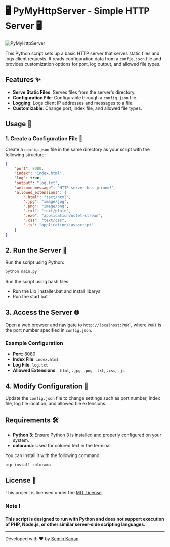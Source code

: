 # 🖥️ PyMyHttpServer - Simple HTTP Server 🖥️

![PyMyHttpServer](asset/main.png)

This Python script sets up a basic HTTP server that serves static files and logs client requests. It reads configuration data from a `config.json` file and provides customization options for port, log output, and allowed file types.

## Features ✨

- **Serve Static Files**: Serves files from the server's directory.
- **Configuration File**: Configurable through a `config.json` file.
- **Logging**: Logs client IP addresses and messages to a file.
- **Customizable**: Change port, index file, and allowed file types.

## Usage 🚀

### 1. Create a Configuration File 📄

Create a `config.json` file in the same directory as your script with the following structure:

```json
{
    "port": 8080,
    "index": "index.html",
    "log": true,
    "output": "log.txt",
    "welcome_message": "HTTP server has joined!",
    "allowed_extensions": {
        ".html": "text/html",
        ".jpg": "image/jpg",
        ".png": "image/png",
        ".txt": "text/plain",
        ".exe": "application/octet-stream",
        ".css": "text/css",
        ".js": "application/javascript"
    }
}
```
## 2. Run the Server 🚀

Run the script using Python:

```bash
python main.py
```

Run the script using bash files:
  - Run the Lib_Installer.bat and install libarys
  - Run the start.bat 

## 3. Access the Server 🌐

Open a web browser and navigate to `http://localhost:PORT`, where `PORT` is the port number specified in `config.json`.

### Example Configuration

- **Port**: 8080
- **Index File**: `index.html`
- **Log File**: `log.txt`
- **Allowed Extensions**: `.html`, `.jpg`, `.png`, `.txt`, `.css`, `.js`

## 4. Modify Configuration 🔄

Update the `config.json` file to change settings such as port number, index file, log file location, and allowed file extensions.

## Requirements 🛠️

- **Python 3**: Ensure Python 3 is installed and properly configured on your system.
- **colorama**: Used for colored text in the terminal.

You can install it with the following command:

```bash
pip install colorama
```

## License 📜

This project is licensed under the [MIT License](LICENSE).

### Note ❗
**This script is designed to run with Python and does not support execution of PHP, Node.js, or other similar server-side scripting languages.**

---

Developed with ❤️ by [Semih Kagan](https://github.com/semihkagan).
